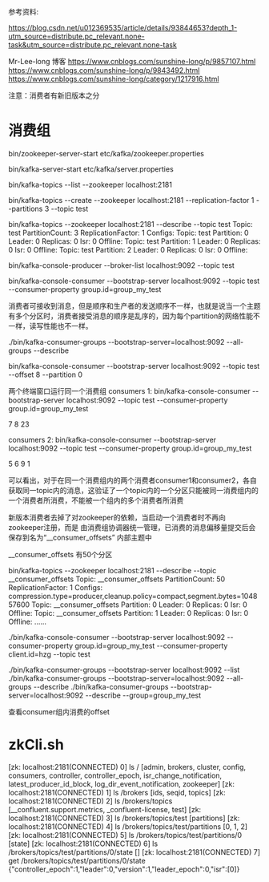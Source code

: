 参考资料:

https://blog.csdn.net/u012369535/article/details/93844653?depth_1-utm_source=distribute.pc_relevant.none-task&utm_source=distribute.pc_relevant.none-task

Mr-Lee-long 博客
https://www.cnblogs.com/sunshine-long/p/9857107.html
https://www.cnblogs.com/sunshine-long/p/9843492.html
https://www.cnblogs.com/sunshine-long/category/1217916.html

注意：消费者有新旧版本之分

消费组
=====

bin/zookeeper-server-start etc/kafka/zookeeper.properties

bin/kafka-server-start etc/kafka/server.properties

bin/kafka-topics --list --zookeeper localhost:2181

bin/kafka-topics --create --zookeeper localhost:2181 --replication-factor 1 --partitions 3 --topic test

bin/kafka-topics --zookeeper localhost:2181 --describe --topic test
    Topic: test	PartitionCount: 3	ReplicationFactor: 1	Configs: 
        Topic: test	Partition: 0	Leader: 0	Replicas: 0	Isr: 0	Offline: 
        Topic: test	Partition: 1	Leader: 0	Replicas: 0	Isr: 0	Offline: 
        Topic: test	Partition: 2	Leader: 0	Replicas: 0	Isr: 0	Offline:

bin/kafka-console-producer --broker-list localhost:9092 --topic test

bin/kafka-console-consumer --bootstrap-server localhost:9092 --topic test --consumer-property group.id=group_my_test

消费者可接收到消息，但是顺序和生产者的发送顺序不一样，也就是说当一个主题有多个分区时，消费者接受消息的顺序是乱序的，因为每个partition的网络性能不一样，读写性能也不一样。

./bin/kafka-consumer-groups --bootstrap-server=localhost:9092 --all-groups --describe

bin/kafka-console-consumer --bootstrap-server localhost:9092 --topic test --offset 8 --partition 0


两个终端窗口运行同一个消费组
consumers 1:
bin/kafka-console-consumer --bootstrap-server localhost:9092 --topic test --consumer-property group.id=group_my_test

7
8
23

consumers 2:
bin/kafka-console-consumer --bootstrap-server localhost:9092 --topic test --consumer-property group.id=group_my_test

5
6
9
1

可以看出，对于在同一个消费组内的两个消费者consumer1和consumer2，各自获取同一topic内的消息，这验证了一个topic内的一个分区只能被同一消费组内的一个消费者所消费，不能被一个组内的多个消费者所消费

新版本消费者去掉了对zookeeper的依赖，当启动一个消费者时不再向zookeeper注册，而是
由消费组协调器统一管理，已消费的消息偏移量提交后会保存到名为“__consumer_offsets”
内部主题中

__consumer_offsets 有50个分区

bin/kafka-topics --zookeeper localhost:2181 --describe --topic __consumer_offsets
Topic: __consumer_offsets	PartitionCount: 50	ReplicationFactor: 1	Configs: compression.type=producer,cleanup.policy=compact,segment.bytes=104857600
	Topic: __consumer_offsets	Partition: 0	Leader: 0	Replicas: 0	Isr: 0	Offline: 
	Topic: __consumer_offsets	Partition: 1	Leader: 0	Replicas: 0	Isr: 0	Offline: 
    ......

./bin/kafka-console-consumer --bootstrap-server localhost:9092 --consumer-property group.id=group_my_test --consumer-property client.id=hzg --topic test

./bin/kafka-consumer-groups --bootstrap-server localhost:9092 --list
./bin/kafka-consumer-groups --bootstrap-server=localhost:9092 --all-groups --describe
./bin/kafka-consumer-groups --bootstrap-server=localhost:9092 --describe --group=group_my_test

查看consumer组内消费的offset

zkCli.sh
========

[zk: localhost:2181(CONNECTED) 0] ls /
[admin, brokers, cluster, config, consumers, controller, controller_epoch, isr_change_notification, latest_producer_id_block, log_dir_event_notification, zookeeper]
[zk: localhost:2181(CONNECTED) 1] ls /brokers
[ids, seqid, topics]
[zk: localhost:2181(CONNECTED) 2] ls /brokers/topics
[__confluent.support.metrics, _confluent-license, test]
[zk: localhost:2181(CONNECTED) 3] ls /brokers/topics/test
[partitions]
[zk: localhost:2181(CONNECTED) 4] ls /brokers/topics/test/partitions
[0, 1, 2]
[zk: localhost:2181(CONNECTED) 5] ls /brokers/topics/test/partitions/0
[state]
[zk: localhost:2181(CONNECTED) 6] ls /brokers/topics/test/partitions/0/state
[]
[zk: localhost:2181(CONNECTED) 7] get /brokers/topics/test/partitions/0/state
{"controller_epoch":1,"leader":0,"version":1,"leader_epoch":0,"isr":[0]}
